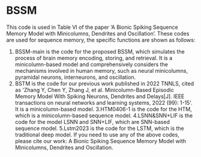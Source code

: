 # BSSM
This code is used in Table VI of the paper ‘A Bionic Spiking Sequence Memory Model with Minicolumns, Dendrites and Oscillation’. These codes are used for sequence memory, the specific functions are shown as follows:
1. BSSM-main is the code for the proposed BSSM, which simulates the process of brain memory encoding, storing, and retrieval. It is a minicolumn-based model and comprehensively considers the mechanisms involved in human memory, such as neural minicolumns, pyramidal neurons, interneurons, and oscillation.
2. BSTM is the code for our previous work published in 2022 TNNLS, cited as 'Zhang Y, Chen Y, Zhang J, et al. Minicolumn-Based Episodic Memory Model With Spiking Neurons, Dendrites and Delays[J]. IEEE transactions on neural networks and learning systems, 2022 (99): 1-15'. It is a minicolumn-based model.
3.HTM0406-1 is the code for the HTM, which is a minicolumn-based sequence model.
4.LSNN&SNN+LIF is the code for the model LSNN and SNN+LIF, which are SNN-based sequence model.
5.Lstm2023 is the code for the LSTM, which is the traditional deep model.
If you need to use any of the above codes, please cite our work: A Bionic Spiking Sequence Memory Model with Minicolumns, Dendrites and Oscillation.
